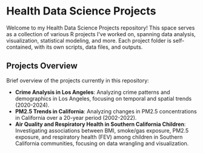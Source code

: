# Health Data Science Projects

Welcome to my Health Data Science Projects repository! This space serves as a collection of various R projects I've worked on, spanning data analysis, visualization, statistical modeling, and more. Each project folder is self-contained, with its own scripts, data files, and outputs.

## Projects Overview

Brief overview of the projects currently in this repository:

- **Crime Analysis in Los Angeles**: Analyzing crime patterns and demographics in Los Angeles, focusing on temporal and spatial trends (2020-2024).
- **PM2.5 Trends in California**: Analyzing changes in PM2.5 concentrations in California over a 20-year period (2002-2022). 
- **Air Quality and Respiratory Health in Southern California Children**: Investigating associations between BMI, smoke/gas exposure, PM2.5 exposure, and respiratory health (FEV) among children in Southern California communities, focusing on data wrangling and visualization.
